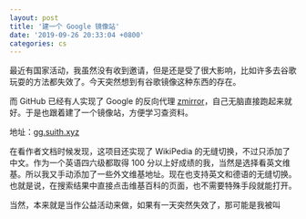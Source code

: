 ```yaml
---
layout: post
title: '建一个 Google 镜像站'
date: '2019-09-26 20:33:04 +0800'
categories: cs
---
```


最近有国家活动，我虽然没有收到邀请，但是还是受了很大影响，比如许多去谷歌玩耍的方法都失效了。今天突然想到有谷歌镜像这种东西的存在。

而 GitHub 已经有人实现了 Google 的反向代理 [zmirror](https://github.com/aploium/zmirror)，自己无脑直接跑起来就好。于是也跟着建了一个镜像站，方便学习查资料。

地址：[gg.suith.xyz](https://gg.suith.xyz/)

在看作者文档时候发现，这项目还实现了 WikiPedia 的无缝切换，不过只添加了中文。作为一个英语四六级都取得 100 分以上好成绩的我，当然是选择看英文维基。所以我又手动添加了一些外文维基地址。现在也支持英文和德语的无缝切换。也就是说，在搜索结果中直接点击维基百科的页面，也不需要特殊手段就能打开。

当然，本来就是当作公益活动来做，如果有一天突然失效了，那可能是我被叫